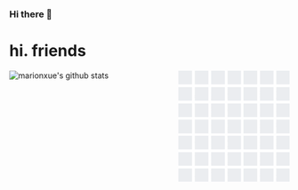 ### Hi there 👋

<!--
**marionxue/marionxue** is a ✨ _special_ ✨ repository because its `README.md` (this file) appears on your GitHub profile.

Here are some ideas to get you started:

- 🔭 I’m currently working on ...
- 🌱 I’m currently learning ...
- 👯 I’m looking to collaborate on ...
- 🤔 I’m looking for help with ...
- 💬 Ask me about ...
- 📫 How to reach me: ...
- 😄 Pronouns: ...
- ⚡ Fun fact: ...
-->

# hi. friends

<img align='right' src='./github_wall.gif' width='200'>

![marionxue's github stats](https://github-readme-stats.vercel.app/api?username=marionxue&show_icons=true&theme=radical)
